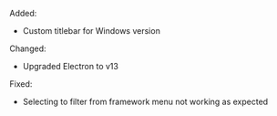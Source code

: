 Added:
  - Custom titlebar for Windows version

Changed:
  - Upgraded Electron to v13

Fixed:
  - Selecting to filter from framework menu not working as expected

